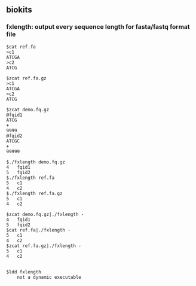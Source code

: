 ## biokits

### fxlength: output every sequence length for fasta/fastq format file
```
$cat ref.fa
>c1
ATCGA
>c2
ATCG

$zcat ref.fa.gz
>c1
ATCGA
>c2
ATCG

$zcat demo.fq.gz
@fqid1
ATCG
+
9999
@fqid2
ATCGC
+
99999

$./fxlength demo.fq.gz
4	fqid1
5	fqid2
$./fxlength ref.fa
5	c1
4	c2
$./fxlength ref.fa.gz
5	c1
4	c2

$zcat demo.fq.gz|./fxlength -
4	fqid1
5	fqid2
$cat ref.fa|./fxlength -
5	c1
4	c2
$zcat ref.fa.gz|./fxlength -
5	c1
4	c2


$ldd fxlength
	not a dynamic executable
```

